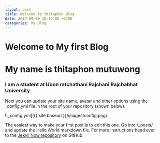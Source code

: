 ```yaml
---
layout: post
title: Welcome to thitaphon Blog
date: 2017-09-09 10:19:00 +0700
categories: My Blog
---
```


# Welcome to My first Blog
# My name is thitaphon mutuwong
### I am a student at Ubon ratchathani Rajchani Rajchabhat University

Next you can update your site name, avatar and other options using the _config.yml file in the root of your repository (shown below).

![_config.yml]({{ site.baseurl }}/images/config.png)

The easiest way to make your first post is to edit this one. Go into /_posts/ and update the Hello World markdown file. For more instructions head over to the [Jekyll Now repository](https://github.com/barryclark/jekyll-now) on GitHub.
